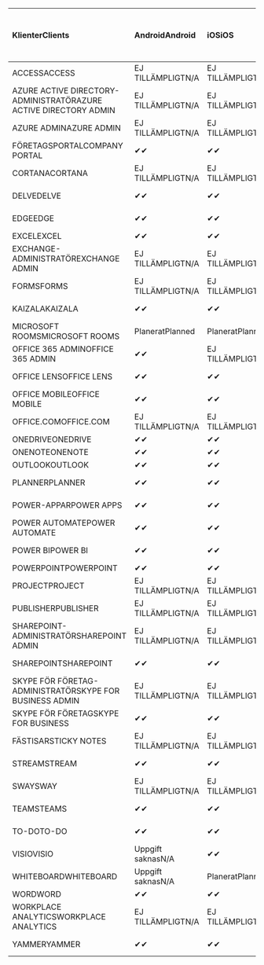 <!-- This file is generated automatically. Changes made to this file will be overwritten.-->
|<span data-ttu-id="2c980-101">Klienter</span><span class="sxs-lookup"><span data-stu-id="2c980-101">Clients</span></span>|<span data-ttu-id="2c980-102">Android</span><span class="sxs-lookup"><span data-stu-id="2c980-102">Android</span></span>|<span data-ttu-id="2c980-103">iOS</span><span class="sxs-lookup"><span data-stu-id="2c980-103">iOS</span></span>|<span data-ttu-id="2c980-104">Mac</span><span class="sxs-lookup"><span data-stu-id="2c980-104">Mac</span></span>|<span data-ttu-id="2c980-105">Windows 10</span><span class="sxs-lookup"><span data-stu-id="2c980-105">Windows 10</span></span><br><span data-ttu-id="2c980-106">Skrivbord</span><span class="sxs-lookup"><span data-stu-id="2c980-106">Desktop</span></span>|<span data-ttu-id="2c980-107">Windows 10</span><span class="sxs-lookup"><span data-stu-id="2c980-107">Windows 10</span></span><br><span data-ttu-id="2c980-108">Moderna appar</span><span class="sxs-lookup"><span data-stu-id="2c980-108">Modern Apps</span></span>|
|:-|:-|:-|:-|:-|:-|
|<span data-ttu-id="2c980-109">ACCESS</span><span class="sxs-lookup"><span data-stu-id="2c980-109">ACCESS</span></span>|<span data-ttu-id="2c980-110">EJ TILLÄMPLIGT</span><span class="sxs-lookup"><span data-stu-id="2c980-110">N/A</span></span>|<span data-ttu-id="2c980-111">EJ TILLÄMPLIGT</span><span class="sxs-lookup"><span data-stu-id="2c980-111">N/A</span></span>|<span data-ttu-id="2c980-112">EJ TILLÄMPLIGT</span><span class="sxs-lookup"><span data-stu-id="2c980-112">N/A</span></span>|<span data-ttu-id="2c980-113">✔</span><span class="sxs-lookup"><span data-stu-id="2c980-113">✔</span></span>|<span data-ttu-id="2c980-114">Uppgift saknas</span><span class="sxs-lookup"><span data-stu-id="2c980-114">N/A</span></span>|
|<span data-ttu-id="2c980-115">AZURE ACTIVE DIRECTORY-ADMINISTRATÖR</span><span class="sxs-lookup"><span data-stu-id="2c980-115">AZURE ACTIVE DIRECTORY ADMIN</span></span>|<span data-ttu-id="2c980-116">EJ TILLÄMPLIGT</span><span class="sxs-lookup"><span data-stu-id="2c980-116">N/A</span></span>|<span data-ttu-id="2c980-117">EJ TILLÄMPLIGT</span><span class="sxs-lookup"><span data-stu-id="2c980-117">N/A</span></span>|<span data-ttu-id="2c980-118">EJ TILLÄMPLIGT</span><span class="sxs-lookup"><span data-stu-id="2c980-118">N/A</span></span>|<span data-ttu-id="2c980-119">✔</span><span class="sxs-lookup"><span data-stu-id="2c980-119">✔</span></span>|<span data-ttu-id="2c980-120">Uppgift saknas</span><span class="sxs-lookup"><span data-stu-id="2c980-120">N/A</span></span>|
|<span data-ttu-id="2c980-121">AZURE ADMIN</span><span class="sxs-lookup"><span data-stu-id="2c980-121">AZURE ADMIN</span></span>|<span data-ttu-id="2c980-122">EJ TILLÄMPLIGT</span><span class="sxs-lookup"><span data-stu-id="2c980-122">N/A</span></span>|<span data-ttu-id="2c980-123">EJ TILLÄMPLIGT</span><span class="sxs-lookup"><span data-stu-id="2c980-123">N/A</span></span>|<span data-ttu-id="2c980-124">EJ TILLÄMPLIGT</span><span class="sxs-lookup"><span data-stu-id="2c980-124">N/A</span></span>|<span data-ttu-id="2c980-125">EJ TILLÄMPLIGT</span><span class="sxs-lookup"><span data-stu-id="2c980-125">N/A</span></span>|<span data-ttu-id="2c980-126">EJ TILLÄMPLIGT</span><span class="sxs-lookup"><span data-stu-id="2c980-126">N/A</span></span>|
|<span data-ttu-id="2c980-127">FÖRETAGSPORTAL</span><span class="sxs-lookup"><span data-stu-id="2c980-127">COMPANY PORTAL</span></span>|<span data-ttu-id="2c980-128">✔</span><span class="sxs-lookup"><span data-stu-id="2c980-128">✔</span></span>|<span data-ttu-id="2c980-129">✔</span><span class="sxs-lookup"><span data-stu-id="2c980-129">✔</span></span>|<span data-ttu-id="2c980-130">✔</span><span class="sxs-lookup"><span data-stu-id="2c980-130">✔</span></span>|<span data-ttu-id="2c980-131">Uppgift saknas</span><span class="sxs-lookup"><span data-stu-id="2c980-131">N/A</span></span>|<span data-ttu-id="2c980-132">✔</span><span class="sxs-lookup"><span data-stu-id="2c980-132">✔</span></span>|
|<span data-ttu-id="2c980-133">CORTANA</span><span class="sxs-lookup"><span data-stu-id="2c980-133">CORTANA</span></span>|<span data-ttu-id="2c980-134">EJ TILLÄMPLIGT</span><span class="sxs-lookup"><span data-stu-id="2c980-134">N/A</span></span>|<span data-ttu-id="2c980-135">EJ TILLÄMPLIGT</span><span class="sxs-lookup"><span data-stu-id="2c980-135">N/A</span></span>|<span data-ttu-id="2c980-136">EJ TILLÄMPLIGT</span><span class="sxs-lookup"><span data-stu-id="2c980-136">N/A</span></span>|<span data-ttu-id="2c980-137">EJ TILLÄMPLIGT</span><span class="sxs-lookup"><span data-stu-id="2c980-137">N/A</span></span>|<span data-ttu-id="2c980-138">✔</span><span class="sxs-lookup"><span data-stu-id="2c980-138">✔</span></span>|
|<span data-ttu-id="2c980-139">DELVE</span><span class="sxs-lookup"><span data-stu-id="2c980-139">DELVE</span></span>|<span data-ttu-id="2c980-140">✔</span><span class="sxs-lookup"><span data-stu-id="2c980-140">✔</span></span>|<span data-ttu-id="2c980-141">✔</span><span class="sxs-lookup"><span data-stu-id="2c980-141">✔</span></span>|<span data-ttu-id="2c980-142">EJ TILLÄMPLIGT</span><span class="sxs-lookup"><span data-stu-id="2c980-142">N/A</span></span>|<span data-ttu-id="2c980-143">EJ TILLÄMPLIGT</span><span class="sxs-lookup"><span data-stu-id="2c980-143">N/A</span></span>|<span data-ttu-id="2c980-144">EJ TILLÄMPLIGT</span><span class="sxs-lookup"><span data-stu-id="2c980-144">N/A</span></span>|
|<span data-ttu-id="2c980-145">EDGE</span><span class="sxs-lookup"><span data-stu-id="2c980-145">EDGE</span></span>|<span data-ttu-id="2c980-146">✔</span><span class="sxs-lookup"><span data-stu-id="2c980-146">✔</span></span>|<span data-ttu-id="2c980-147">✔</span><span class="sxs-lookup"><span data-stu-id="2c980-147">✔</span></span>|<span data-ttu-id="2c980-148">Uppgift saknas</span><span class="sxs-lookup"><span data-stu-id="2c980-148">N/A</span></span>|<span data-ttu-id="2c980-149">✔</span><span class="sxs-lookup"><span data-stu-id="2c980-149">✔</span></span>|<span data-ttu-id="2c980-150">Uppgift saknas</span><span class="sxs-lookup"><span data-stu-id="2c980-150">N/A</span></span>|
|<span data-ttu-id="2c980-151">EXCEL</span><span class="sxs-lookup"><span data-stu-id="2c980-151">EXCEL</span></span>|<span data-ttu-id="2c980-152">✔</span><span class="sxs-lookup"><span data-stu-id="2c980-152">✔</span></span>|<span data-ttu-id="2c980-153">✔</span><span class="sxs-lookup"><span data-stu-id="2c980-153">✔</span></span>|<span data-ttu-id="2c980-154">✔</span><span class="sxs-lookup"><span data-stu-id="2c980-154">✔</span></span>|<span data-ttu-id="2c980-155">✔</span><span class="sxs-lookup"><span data-stu-id="2c980-155">✔</span></span>|<span data-ttu-id="2c980-156">✔</span><span class="sxs-lookup"><span data-stu-id="2c980-156">✔</span></span>|
|<span data-ttu-id="2c980-157">EXCHANGE-ADMINISTRATÖR</span><span class="sxs-lookup"><span data-stu-id="2c980-157">EXCHANGE ADMIN</span></span>|<span data-ttu-id="2c980-158">EJ TILLÄMPLIGT</span><span class="sxs-lookup"><span data-stu-id="2c980-158">N/A</span></span>|<span data-ttu-id="2c980-159">EJ TILLÄMPLIGT</span><span class="sxs-lookup"><span data-stu-id="2c980-159">N/A</span></span>|<span data-ttu-id="2c980-160">EJ TILLÄMPLIGT</span><span class="sxs-lookup"><span data-stu-id="2c980-160">N/A</span></span>|<span data-ttu-id="2c980-161">✔</span><span class="sxs-lookup"><span data-stu-id="2c980-161">✔</span></span>|<span data-ttu-id="2c980-162">Uppgift saknas</span><span class="sxs-lookup"><span data-stu-id="2c980-162">N/A</span></span>|
|<span data-ttu-id="2c980-163">FORMS</span><span class="sxs-lookup"><span data-stu-id="2c980-163">FORMS</span></span>|<span data-ttu-id="2c980-164">EJ TILLÄMPLIGT</span><span class="sxs-lookup"><span data-stu-id="2c980-164">N/A</span></span>|<span data-ttu-id="2c980-165">EJ TILLÄMPLIGT</span><span class="sxs-lookup"><span data-stu-id="2c980-165">N/A</span></span>|<span data-ttu-id="2c980-166">EJ TILLÄMPLIGT</span><span class="sxs-lookup"><span data-stu-id="2c980-166">N/A</span></span>|<span data-ttu-id="2c980-167">EJ TILLÄMPLIGT</span><span class="sxs-lookup"><span data-stu-id="2c980-167">N/A</span></span>|<span data-ttu-id="2c980-168">EJ TILLÄMPLIGT</span><span class="sxs-lookup"><span data-stu-id="2c980-168">N/A</span></span>|
|<span data-ttu-id="2c980-169">KAIZALA</span><span class="sxs-lookup"><span data-stu-id="2c980-169">KAIZALA</span></span>|<span data-ttu-id="2c980-170">✔</span><span class="sxs-lookup"><span data-stu-id="2c980-170">✔</span></span>|<span data-ttu-id="2c980-171">✔</span><span class="sxs-lookup"><span data-stu-id="2c980-171">✔</span></span>|<span data-ttu-id="2c980-172">EJ TILLÄMPLIGT</span><span class="sxs-lookup"><span data-stu-id="2c980-172">N/A</span></span>|<span data-ttu-id="2c980-173">EJ TILLÄMPLIGT</span><span class="sxs-lookup"><span data-stu-id="2c980-173">N/A</span></span>|<span data-ttu-id="2c980-174">EJ TILLÄMPLIGT</span><span class="sxs-lookup"><span data-stu-id="2c980-174">N/A</span></span>|
|<span data-ttu-id="2c980-175">MICROSOFT ROOMS</span><span class="sxs-lookup"><span data-stu-id="2c980-175">MICROSOFT ROOMS</span></span>|<span data-ttu-id="2c980-176">Planerat</span><span class="sxs-lookup"><span data-stu-id="2c980-176">Planned</span></span>|<span data-ttu-id="2c980-177">Planerat</span><span class="sxs-lookup"><span data-stu-id="2c980-177">Planned</span></span>|<span data-ttu-id="2c980-178">EJ TILLÄMPLIGT</span><span class="sxs-lookup"><span data-stu-id="2c980-178">N/A</span></span>|<span data-ttu-id="2c980-179">EJ TILLÄMPLIGT</span><span class="sxs-lookup"><span data-stu-id="2c980-179">N/A</span></span>|<span data-ttu-id="2c980-180">EJ TILLÄMPLIGT</span><span class="sxs-lookup"><span data-stu-id="2c980-180">N/A</span></span>|
|<span data-ttu-id="2c980-181">OFFICE 365 ADMIN</span><span class="sxs-lookup"><span data-stu-id="2c980-181">OFFICE 365 ADMIN</span></span>|<span data-ttu-id="2c980-182">✔</span><span class="sxs-lookup"><span data-stu-id="2c980-182">✔</span></span>|<span data-ttu-id="2c980-183">EJ TILLÄMPLIGT</span><span class="sxs-lookup"><span data-stu-id="2c980-183">N/A</span></span>|<span data-ttu-id="2c980-184">EJ TILLÄMPLIGT</span><span class="sxs-lookup"><span data-stu-id="2c980-184">N/A</span></span>|<span data-ttu-id="2c980-185">EJ TILLÄMPLIGT</span><span class="sxs-lookup"><span data-stu-id="2c980-185">N/A</span></span>|<span data-ttu-id="2c980-186">EJ TILLÄMPLIGT</span><span class="sxs-lookup"><span data-stu-id="2c980-186">N/A</span></span>|
|<span data-ttu-id="2c980-187">OFFICE LENS</span><span class="sxs-lookup"><span data-stu-id="2c980-187">OFFICE LENS</span></span>|<span data-ttu-id="2c980-188">✔</span><span class="sxs-lookup"><span data-stu-id="2c980-188">✔</span></span>|<span data-ttu-id="2c980-189">✔</span><span class="sxs-lookup"><span data-stu-id="2c980-189">✔</span></span>|<span data-ttu-id="2c980-190">EJ TILLÄMPLIGT</span><span class="sxs-lookup"><span data-stu-id="2c980-190">N/A</span></span>|<span data-ttu-id="2c980-191">EJ TILLÄMPLIGT</span><span class="sxs-lookup"><span data-stu-id="2c980-191">N/A</span></span>|<span data-ttu-id="2c980-192">✔</span><span class="sxs-lookup"><span data-stu-id="2c980-192">✔</span></span>|
|<span data-ttu-id="2c980-193">OFFICE MOBILE</span><span class="sxs-lookup"><span data-stu-id="2c980-193">OFFICE MOBILE</span></span>|<span data-ttu-id="2c980-194">✔</span><span class="sxs-lookup"><span data-stu-id="2c980-194">✔</span></span>|<span data-ttu-id="2c980-195">✔</span><span class="sxs-lookup"><span data-stu-id="2c980-195">✔</span></span>|<span data-ttu-id="2c980-196">EJ TILLÄMPLIGT</span><span class="sxs-lookup"><span data-stu-id="2c980-196">N/A</span></span>|<span data-ttu-id="2c980-197">EJ TILLÄMPLIGT</span><span class="sxs-lookup"><span data-stu-id="2c980-197">N/A</span></span>|<span data-ttu-id="2c980-198">EJ TILLÄMPLIGT</span><span class="sxs-lookup"><span data-stu-id="2c980-198">N/A</span></span>|
|<span data-ttu-id="2c980-199">OFFICE.COM</span><span class="sxs-lookup"><span data-stu-id="2c980-199">OFFICE.COM</span></span>|<span data-ttu-id="2c980-200">EJ TILLÄMPLIGT</span><span class="sxs-lookup"><span data-stu-id="2c980-200">N/A</span></span>|<span data-ttu-id="2c980-201">EJ TILLÄMPLIGT</span><span class="sxs-lookup"><span data-stu-id="2c980-201">N/A</span></span>|<span data-ttu-id="2c980-202">EJ TILLÄMPLIGT</span><span class="sxs-lookup"><span data-stu-id="2c980-202">N/A</span></span>|<span data-ttu-id="2c980-203">EJ TILLÄMPLIGT</span><span class="sxs-lookup"><span data-stu-id="2c980-203">N/A</span></span>|<span data-ttu-id="2c980-204">✔</span><span class="sxs-lookup"><span data-stu-id="2c980-204">✔</span></span>|
|<span data-ttu-id="2c980-205">ONEDRIVE</span><span class="sxs-lookup"><span data-stu-id="2c980-205">ONEDRIVE</span></span>|<span data-ttu-id="2c980-206">✔</span><span class="sxs-lookup"><span data-stu-id="2c980-206">✔</span></span>|<span data-ttu-id="2c980-207">✔</span><span class="sxs-lookup"><span data-stu-id="2c980-207">✔</span></span>|<span data-ttu-id="2c980-208">✔</span><span class="sxs-lookup"><span data-stu-id="2c980-208">✔</span></span>|<span data-ttu-id="2c980-209">✔</span><span class="sxs-lookup"><span data-stu-id="2c980-209">✔</span></span>|<span data-ttu-id="2c980-210">✔</span><span class="sxs-lookup"><span data-stu-id="2c980-210">✔</span></span>|
|<span data-ttu-id="2c980-211">ONENOTE</span><span class="sxs-lookup"><span data-stu-id="2c980-211">ONENOTE</span></span>|<span data-ttu-id="2c980-212">✔</span><span class="sxs-lookup"><span data-stu-id="2c980-212">✔</span></span>|<span data-ttu-id="2c980-213">✔</span><span class="sxs-lookup"><span data-stu-id="2c980-213">✔</span></span>|<span data-ttu-id="2c980-214">✔</span><span class="sxs-lookup"><span data-stu-id="2c980-214">✔</span></span>|<span data-ttu-id="2c980-215">✔</span><span class="sxs-lookup"><span data-stu-id="2c980-215">✔</span></span>|<span data-ttu-id="2c980-216">✔</span><span class="sxs-lookup"><span data-stu-id="2c980-216">✔</span></span>|
|<span data-ttu-id="2c980-217">OUTLOOK</span><span class="sxs-lookup"><span data-stu-id="2c980-217">OUTLOOK</span></span>|<span data-ttu-id="2c980-218">✔</span><span class="sxs-lookup"><span data-stu-id="2c980-218">✔</span></span>|<span data-ttu-id="2c980-219">✔</span><span class="sxs-lookup"><span data-stu-id="2c980-219">✔</span></span>|<span data-ttu-id="2c980-220">✔</span><span class="sxs-lookup"><span data-stu-id="2c980-220">✔</span></span>|<span data-ttu-id="2c980-221">✔</span><span class="sxs-lookup"><span data-stu-id="2c980-221">✔</span></span>|<span data-ttu-id="2c980-222">✔</span><span class="sxs-lookup"><span data-stu-id="2c980-222">✔</span></span>|
|<span data-ttu-id="2c980-223">PLANNER</span><span class="sxs-lookup"><span data-stu-id="2c980-223">PLANNER</span></span>|<span data-ttu-id="2c980-224">✔</span><span class="sxs-lookup"><span data-stu-id="2c980-224">✔</span></span>|<span data-ttu-id="2c980-225">✔</span><span class="sxs-lookup"><span data-stu-id="2c980-225">✔</span></span>|<span data-ttu-id="2c980-226">EJ TILLÄMPLIGT</span><span class="sxs-lookup"><span data-stu-id="2c980-226">N/A</span></span>|<span data-ttu-id="2c980-227">EJ TILLÄMPLIGT</span><span class="sxs-lookup"><span data-stu-id="2c980-227">N/A</span></span>|<span data-ttu-id="2c980-228">EJ TILLÄMPLIGT</span><span class="sxs-lookup"><span data-stu-id="2c980-228">N/A</span></span>|
|<span data-ttu-id="2c980-229">POWER-APPAR</span><span class="sxs-lookup"><span data-stu-id="2c980-229">POWER APPS</span></span>|<span data-ttu-id="2c980-230">✔</span><span class="sxs-lookup"><span data-stu-id="2c980-230">✔</span></span>|<span data-ttu-id="2c980-231">✔</span><span class="sxs-lookup"><span data-stu-id="2c980-231">✔</span></span>|<span data-ttu-id="2c980-232">EJ TILLÄMPLIGT</span><span class="sxs-lookup"><span data-stu-id="2c980-232">N/A</span></span>|<span data-ttu-id="2c980-233">EJ TILLÄMPLIGT</span><span class="sxs-lookup"><span data-stu-id="2c980-233">N/A</span></span>|<span data-ttu-id="2c980-234">✔</span><span class="sxs-lookup"><span data-stu-id="2c980-234">✔</span></span>|
|<span data-ttu-id="2c980-235">POWER AUTOMATE</span><span class="sxs-lookup"><span data-stu-id="2c980-235">POWER AUTOMATE</span></span>|<span data-ttu-id="2c980-236">✔</span><span class="sxs-lookup"><span data-stu-id="2c980-236">✔</span></span>|<span data-ttu-id="2c980-237">✔</span><span class="sxs-lookup"><span data-stu-id="2c980-237">✔</span></span>|<span data-ttu-id="2c980-238">EJ TILLÄMPLIGT</span><span class="sxs-lookup"><span data-stu-id="2c980-238">N/A</span></span>|<span data-ttu-id="2c980-239">EJ TILLÄMPLIGT</span><span class="sxs-lookup"><span data-stu-id="2c980-239">N/A</span></span>|<span data-ttu-id="2c980-240">EJ TILLÄMPLIGT</span><span class="sxs-lookup"><span data-stu-id="2c980-240">N/A</span></span>|
|<span data-ttu-id="2c980-241">POWER BI</span><span class="sxs-lookup"><span data-stu-id="2c980-241">POWER BI</span></span>|<span data-ttu-id="2c980-242">✔</span><span class="sxs-lookup"><span data-stu-id="2c980-242">✔</span></span>|<span data-ttu-id="2c980-243">✔</span><span class="sxs-lookup"><span data-stu-id="2c980-243">✔</span></span>|<span data-ttu-id="2c980-244">Uppgift saknas</span><span class="sxs-lookup"><span data-stu-id="2c980-244">N/A</span></span>|<span data-ttu-id="2c980-245">✔</span><span class="sxs-lookup"><span data-stu-id="2c980-245">✔</span></span>|<span data-ttu-id="2c980-246">✔</span><span class="sxs-lookup"><span data-stu-id="2c980-246">✔</span></span>|
|<span data-ttu-id="2c980-247">POWERPOINT</span><span class="sxs-lookup"><span data-stu-id="2c980-247">POWERPOINT</span></span>|<span data-ttu-id="2c980-248">✔</span><span class="sxs-lookup"><span data-stu-id="2c980-248">✔</span></span>|<span data-ttu-id="2c980-249">✔</span><span class="sxs-lookup"><span data-stu-id="2c980-249">✔</span></span>|<span data-ttu-id="2c980-250">✔</span><span class="sxs-lookup"><span data-stu-id="2c980-250">✔</span></span>|<span data-ttu-id="2c980-251">✔</span><span class="sxs-lookup"><span data-stu-id="2c980-251">✔</span></span>|<span data-ttu-id="2c980-252">✔</span><span class="sxs-lookup"><span data-stu-id="2c980-252">✔</span></span>|
|<span data-ttu-id="2c980-253">PROJECT</span><span class="sxs-lookup"><span data-stu-id="2c980-253">PROJECT</span></span>|<span data-ttu-id="2c980-254">EJ TILLÄMPLIGT</span><span class="sxs-lookup"><span data-stu-id="2c980-254">N/A</span></span>|<span data-ttu-id="2c980-255">EJ TILLÄMPLIGT</span><span class="sxs-lookup"><span data-stu-id="2c980-255">N/A</span></span>|<span data-ttu-id="2c980-256">EJ TILLÄMPLIGT</span><span class="sxs-lookup"><span data-stu-id="2c980-256">N/A</span></span>|<span data-ttu-id="2c980-257">✔</span><span class="sxs-lookup"><span data-stu-id="2c980-257">✔</span></span>|<span data-ttu-id="2c980-258">Uppgift saknas</span><span class="sxs-lookup"><span data-stu-id="2c980-258">N/A</span></span>|
|<span data-ttu-id="2c980-259">PUBLISHER</span><span class="sxs-lookup"><span data-stu-id="2c980-259">PUBLISHER</span></span>|<span data-ttu-id="2c980-260">EJ TILLÄMPLIGT</span><span class="sxs-lookup"><span data-stu-id="2c980-260">N/A</span></span>|<span data-ttu-id="2c980-261">EJ TILLÄMPLIGT</span><span class="sxs-lookup"><span data-stu-id="2c980-261">N/A</span></span>|<span data-ttu-id="2c980-262">EJ TILLÄMPLIGT</span><span class="sxs-lookup"><span data-stu-id="2c980-262">N/A</span></span>|<span data-ttu-id="2c980-263">✔</span><span class="sxs-lookup"><span data-stu-id="2c980-263">✔</span></span>|<span data-ttu-id="2c980-264">Uppgift saknas</span><span class="sxs-lookup"><span data-stu-id="2c980-264">N/A</span></span>|
|<span data-ttu-id="2c980-265">SHAREPOINT-ADMINISTRATÖR</span><span class="sxs-lookup"><span data-stu-id="2c980-265">SHAREPOINT ADMIN</span></span>|<span data-ttu-id="2c980-266">EJ TILLÄMPLIGT</span><span class="sxs-lookup"><span data-stu-id="2c980-266">N/A</span></span>|<span data-ttu-id="2c980-267">EJ TILLÄMPLIGT</span><span class="sxs-lookup"><span data-stu-id="2c980-267">N/A</span></span>|<span data-ttu-id="2c980-268">EJ TILLÄMPLIGT</span><span class="sxs-lookup"><span data-stu-id="2c980-268">N/A</span></span>|<span data-ttu-id="2c980-269">✔</span><span class="sxs-lookup"><span data-stu-id="2c980-269">✔</span></span>|<span data-ttu-id="2c980-270">Uppgift saknas</span><span class="sxs-lookup"><span data-stu-id="2c980-270">N/A</span></span>|
|<span data-ttu-id="2c980-271">SHAREPOINT</span><span class="sxs-lookup"><span data-stu-id="2c980-271">SHAREPOINT</span></span>|<span data-ttu-id="2c980-272">✔</span><span class="sxs-lookup"><span data-stu-id="2c980-272">✔</span></span>|<span data-ttu-id="2c980-273">✔</span><span class="sxs-lookup"><span data-stu-id="2c980-273">✔</span></span>|<span data-ttu-id="2c980-274">EJ TILLÄMPLIGT</span><span class="sxs-lookup"><span data-stu-id="2c980-274">N/A</span></span>|<span data-ttu-id="2c980-275">EJ TILLÄMPLIGT</span><span class="sxs-lookup"><span data-stu-id="2c980-275">N/A</span></span>|<span data-ttu-id="2c980-276">EJ TILLÄMPLIGT</span><span class="sxs-lookup"><span data-stu-id="2c980-276">N/A</span></span>|
|<span data-ttu-id="2c980-277">SKYPE FÖR FÖRETAG-ADMINISTRATÖR</span><span class="sxs-lookup"><span data-stu-id="2c980-277">SKYPE FOR BUSINESS ADMIN</span></span>|<span data-ttu-id="2c980-278">EJ TILLÄMPLIGT</span><span class="sxs-lookup"><span data-stu-id="2c980-278">N/A</span></span>|<span data-ttu-id="2c980-279">EJ TILLÄMPLIGT</span><span class="sxs-lookup"><span data-stu-id="2c980-279">N/A</span></span>|<span data-ttu-id="2c980-280">EJ TILLÄMPLIGT</span><span class="sxs-lookup"><span data-stu-id="2c980-280">N/A</span></span>|<span data-ttu-id="2c980-281">✔</span><span class="sxs-lookup"><span data-stu-id="2c980-281">✔</span></span>|<span data-ttu-id="2c980-282">Uppgift saknas</span><span class="sxs-lookup"><span data-stu-id="2c980-282">N/A</span></span>|
|<span data-ttu-id="2c980-283">SKYPE FÖR FÖRETAG</span><span class="sxs-lookup"><span data-stu-id="2c980-283">SKYPE FOR BUSINESS</span></span>|<span data-ttu-id="2c980-284">✔</span><span class="sxs-lookup"><span data-stu-id="2c980-284">✔</span></span>|<span data-ttu-id="2c980-285">✔</span><span class="sxs-lookup"><span data-stu-id="2c980-285">✔</span></span>|<span data-ttu-id="2c980-286">✔</span><span class="sxs-lookup"><span data-stu-id="2c980-286">✔</span></span>|<span data-ttu-id="2c980-287">✔</span><span class="sxs-lookup"><span data-stu-id="2c980-287">✔</span></span>|<span data-ttu-id="2c980-288">Uppgift saknas</span><span class="sxs-lookup"><span data-stu-id="2c980-288">N/A</span></span>|
|<span data-ttu-id="2c980-289">FÄSTISAR</span><span class="sxs-lookup"><span data-stu-id="2c980-289">STICKY NOTES</span></span>|<span data-ttu-id="2c980-290">EJ TILLÄMPLIGT</span><span class="sxs-lookup"><span data-stu-id="2c980-290">N/A</span></span>|<span data-ttu-id="2c980-291">EJ TILLÄMPLIGT</span><span class="sxs-lookup"><span data-stu-id="2c980-291">N/A</span></span>|<span data-ttu-id="2c980-292">EJ TILLÄMPLIGT</span><span class="sxs-lookup"><span data-stu-id="2c980-292">N/A</span></span>|<span data-ttu-id="2c980-293">EJ TILLÄMPLIGT</span><span class="sxs-lookup"><span data-stu-id="2c980-293">N/A</span></span>|<span data-ttu-id="2c980-294">✔</span><span class="sxs-lookup"><span data-stu-id="2c980-294">✔</span></span>|
|<span data-ttu-id="2c980-295">STREAM</span><span class="sxs-lookup"><span data-stu-id="2c980-295">STREAM</span></span>|<span data-ttu-id="2c980-296">✔</span><span class="sxs-lookup"><span data-stu-id="2c980-296">✔</span></span>|<span data-ttu-id="2c980-297">✔</span><span class="sxs-lookup"><span data-stu-id="2c980-297">✔</span></span>|<span data-ttu-id="2c980-298">EJ TILLÄMPLIGT</span><span class="sxs-lookup"><span data-stu-id="2c980-298">N/A</span></span>|<span data-ttu-id="2c980-299">EJ TILLÄMPLIGT</span><span class="sxs-lookup"><span data-stu-id="2c980-299">N/A</span></span>|<span data-ttu-id="2c980-300">EJ TILLÄMPLIGT</span><span class="sxs-lookup"><span data-stu-id="2c980-300">N/A</span></span>|
|<span data-ttu-id="2c980-301">SWAY</span><span class="sxs-lookup"><span data-stu-id="2c980-301">SWAY</span></span>|<span data-ttu-id="2c980-302">EJ TILLÄMPLIGT</span><span class="sxs-lookup"><span data-stu-id="2c980-302">N/A</span></span>|<span data-ttu-id="2c980-303">EJ TILLÄMPLIGT</span><span class="sxs-lookup"><span data-stu-id="2c980-303">N/A</span></span>|<span data-ttu-id="2c980-304">EJ TILLÄMPLIGT</span><span class="sxs-lookup"><span data-stu-id="2c980-304">N/A</span></span>|<span data-ttu-id="2c980-305">EJ TILLÄMPLIGT</span><span class="sxs-lookup"><span data-stu-id="2c980-305">N/A</span></span>|<span data-ttu-id="2c980-306">✔</span><span class="sxs-lookup"><span data-stu-id="2c980-306">✔</span></span>|
|<span data-ttu-id="2c980-307">TEAMS</span><span class="sxs-lookup"><span data-stu-id="2c980-307">TEAMS</span></span>|<span data-ttu-id="2c980-308">✔</span><span class="sxs-lookup"><span data-stu-id="2c980-308">✔</span></span>|<span data-ttu-id="2c980-309">✔</span><span class="sxs-lookup"><span data-stu-id="2c980-309">✔</span></span>|<span data-ttu-id="2c980-310">✔</span><span class="sxs-lookup"><span data-stu-id="2c980-310">✔</span></span>|<span data-ttu-id="2c980-311">Planerat</span><span class="sxs-lookup"><span data-stu-id="2c980-311">Planned</span></span>|<span data-ttu-id="2c980-312">Uppgift saknas</span><span class="sxs-lookup"><span data-stu-id="2c980-312">N/A</span></span>|
|<span data-ttu-id="2c980-313">TO-DO</span><span class="sxs-lookup"><span data-stu-id="2c980-313">TO-DO</span></span>|<span data-ttu-id="2c980-314">✔</span><span class="sxs-lookup"><span data-stu-id="2c980-314">✔</span></span>|<span data-ttu-id="2c980-315">✔</span><span class="sxs-lookup"><span data-stu-id="2c980-315">✔</span></span>|<span data-ttu-id="2c980-316">✔</span><span class="sxs-lookup"><span data-stu-id="2c980-316">✔</span></span>|<span data-ttu-id="2c980-317">Uppgift saknas</span><span class="sxs-lookup"><span data-stu-id="2c980-317">N/A</span></span>|<span data-ttu-id="2c980-318">✔</span><span class="sxs-lookup"><span data-stu-id="2c980-318">✔</span></span>|
|<span data-ttu-id="2c980-319">VISIO</span><span class="sxs-lookup"><span data-stu-id="2c980-319">VISIO</span></span>|<span data-ttu-id="2c980-320">Uppgift saknas</span><span class="sxs-lookup"><span data-stu-id="2c980-320">N/A</span></span>|<span data-ttu-id="2c980-321">✔</span><span class="sxs-lookup"><span data-stu-id="2c980-321">✔</span></span>|<span data-ttu-id="2c980-322">Uppgift saknas</span><span class="sxs-lookup"><span data-stu-id="2c980-322">N/A</span></span>|<span data-ttu-id="2c980-323">✔</span><span class="sxs-lookup"><span data-stu-id="2c980-323">✔</span></span>|<span data-ttu-id="2c980-324">Uppgift saknas</span><span class="sxs-lookup"><span data-stu-id="2c980-324">N/A</span></span>|
|<span data-ttu-id="2c980-325">WHITEBOARD</span><span class="sxs-lookup"><span data-stu-id="2c980-325">WHITEBOARD</span></span>|<span data-ttu-id="2c980-326">Uppgift saknas</span><span class="sxs-lookup"><span data-stu-id="2c980-326">N/A</span></span>|<span data-ttu-id="2c980-327">Planerat</span><span class="sxs-lookup"><span data-stu-id="2c980-327">Planned</span></span>|<span data-ttu-id="2c980-328">EJ TILLÄMPLIGT</span><span class="sxs-lookup"><span data-stu-id="2c980-328">N/A</span></span>|<span data-ttu-id="2c980-329">EJ TILLÄMPLIGT</span><span class="sxs-lookup"><span data-stu-id="2c980-329">N/A</span></span>|<span data-ttu-id="2c980-330">✔</span><span class="sxs-lookup"><span data-stu-id="2c980-330">✔</span></span>|
|<span data-ttu-id="2c980-331">WORD</span><span class="sxs-lookup"><span data-stu-id="2c980-331">WORD</span></span>|<span data-ttu-id="2c980-332">✔</span><span class="sxs-lookup"><span data-stu-id="2c980-332">✔</span></span>|<span data-ttu-id="2c980-333">✔</span><span class="sxs-lookup"><span data-stu-id="2c980-333">✔</span></span>|<span data-ttu-id="2c980-334">✔</span><span class="sxs-lookup"><span data-stu-id="2c980-334">✔</span></span>|<span data-ttu-id="2c980-335">✔</span><span class="sxs-lookup"><span data-stu-id="2c980-335">✔</span></span>|<span data-ttu-id="2c980-336">✔</span><span class="sxs-lookup"><span data-stu-id="2c980-336">✔</span></span>|
|<span data-ttu-id="2c980-337">WORKPLACE ANALYTICS</span><span class="sxs-lookup"><span data-stu-id="2c980-337">WORKPLACE ANALYTICS</span></span>|<span data-ttu-id="2c980-338">EJ TILLÄMPLIGT</span><span class="sxs-lookup"><span data-stu-id="2c980-338">N/A</span></span>|<span data-ttu-id="2c980-339">EJ TILLÄMPLIGT</span><span class="sxs-lookup"><span data-stu-id="2c980-339">N/A</span></span>|<span data-ttu-id="2c980-340">EJ TILLÄMPLIGT</span><span class="sxs-lookup"><span data-stu-id="2c980-340">N/A</span></span>|<span data-ttu-id="2c980-341">EJ TILLÄMPLIGT</span><span class="sxs-lookup"><span data-stu-id="2c980-341">N/A</span></span>|<span data-ttu-id="2c980-342">EJ TILLÄMPLIGT</span><span class="sxs-lookup"><span data-stu-id="2c980-342">N/A</span></span>|
|<span data-ttu-id="2c980-343">YAMMER</span><span class="sxs-lookup"><span data-stu-id="2c980-343">YAMMER</span></span>|<span data-ttu-id="2c980-344">✔</span><span class="sxs-lookup"><span data-stu-id="2c980-344">✔</span></span>|<span data-ttu-id="2c980-345">✔</span><span class="sxs-lookup"><span data-stu-id="2c980-345">✔</span></span>|<span data-ttu-id="2c980-346">Planerat</span><span class="sxs-lookup"><span data-stu-id="2c980-346">Planned</span></span>|<span data-ttu-id="2c980-347">Planerat</span><span class="sxs-lookup"><span data-stu-id="2c980-347">Planned</span></span>|<span data-ttu-id="2c980-348">Uppgift saknas</span><span class="sxs-lookup"><span data-stu-id="2c980-348">N/A</span></span>|
